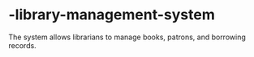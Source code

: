 # -library-management-system
The system allows librarians to manage books, patrons, and borrowing records.
